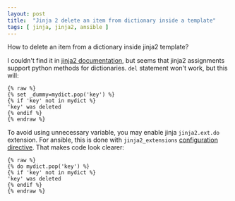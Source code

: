 ```yaml
---
layout: post
title:  "Jinja 2 delete an item from dictionary inside a template"
tags: [ jinja, jinja2, ansible ]
---
```


How to delete an item from a dictionary inside jinja2 template?

I couldn't find it in [jinja2 documentation](https://jinja.palletsprojects.com/en/master/), but seems that jinja2 assignments support python methods for dictionaries. `del` statement won't work, but this will:

```jinja
{% raw %}
{% set _dummy=mydict.pop('key') %}
{% if 'key' not in mydict %}
'key' was deleted
{% endif %}
{% endraw %}
```

To avoid using unnecessary variable, you may enable jinja `jinja2.ext.do` extension. For ansible, this is done with `jinja2_extensions` [configuration directive](https://docs.ansible.com/ansible/latest/reference_appendices/config.html#envvar-ANSIBLE_JINJA2_EXTENSIONS). That makes code look clearer:

```jinja
{% raw %}
{% do mydict.pop('key') %}
{% if 'key' not in mydict %}
'key' was deleted
{% endif %}
{% endraw %}
```
